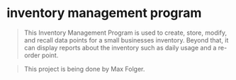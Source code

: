 # inventory management program
> This Inventory Management Program is used to create, store, modify, and recall data points for a small businesses inventory. Beyond that, it can display reports about the inventory such as daily usage and a re-order point.

> This project is being done by Max Folger.
